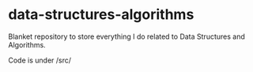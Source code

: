 # data-structures-algorithms
Blanket repository to store everything I do related to Data Structures and Algorithms. 

Code is under /src/
